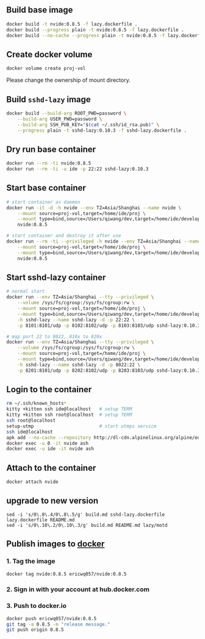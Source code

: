 ## Build base image

```sh
docker build -t nvide:0.8.5 -f lazy.dockerfile .
docker build --progress plain -t nvide:0.8.5 -f lazy.dockerfile .
docker build --no-cache --progress plain -t nvide:0.8.5 -f lazy.dockerfile .
```

## Create docker volume

```sh
docker volume create proj-vol
```

Please change the ownership of mount directory.

## Build `sshd-lazy` image

```sh
docker build --build-arg ROOT_PWD=password \
	--build-arg USER_PWD=password \
	--build-arg SSH_PUB_KEY="$(cat ~/.ssh/id_rsa.pub)" \
	--progress plain -t sshd-lazy:0.10.3 -f sshd-lazy.dockerfile .
```
## Dry run base container

```sh
docker run --rm -ti nvide:0.8.5
docker run --rm -ti -u ide -p 22:22 sshd-lazy:0.10.3
```

## Start base container

```sh
# start container as daemon
docker run -it -d -h nvide --env TZ=Asia/Shanghai --name nvide \
    --mount source=proj-vol,target=/home/ide/proj \
    --mount type=bind,source=/Users/qiwang/dev,target=/home/ide/develop \
    nvide:0.8.5

# start container and destroy it after use
docker run --rm -ti --privileged -h nvide --env TZ=Asia/Shanghai --name nvide \
    --mount source=proj-vol,target=/home/ide/proj \
    --mount type=bind,source=/Users/qiwang/dev,target=/home/ide/develop \
    nvide:0.8.5
```

## Start sshd-lazy container

```sh
# normal start
docker run --env TZ=Asia/Shanghai --tty --privileged \
    --volume /sys/fs/cgroup:/sys/fs/cgroup:rw \
    --mount source=proj-vol,target=/home/ide/proj \
    --mount type=bind,source=/Users/qiwang/dev,target=/home/ide/develop \
    -h sshd-lazy --name sshd-lazy -d -p 22:22 \
    -p 8101:8101/udp -p 8102:8102/udp -p 8103:8103/udp sshd-lazy:0.10.3

# map port 22 to 8022, 810x to 820x
docker run --env TZ=Asia/Shanghai --tty --privileged \
    --volume /sys/fs/cgroup:/sys/fs/cgroup:rw \
    --mount source=proj-vol,target=/home/ide/proj \
    --mount type=bind,source=/Users/qiwang/dev,target=/home/ide/develop \
    -h sshd-lazy --name sshd-lazy -d -p 8022:22 \
    -p 8201:8101/udp -p 8202:8102/udp -p 8203:8103/udp sshd-lazy:0.10.3
```

## Login to the container

```sh
rm ~/.ssh/known_hosts*
kitty +kitten ssh ide@localhost   # setup TERM
kitty +kitten ssh root@localhost  # setup TERM
ssh root@localhost
setup-utmp                        # start utmps service
ssh ide@localhost
apk add --no-cache --repository http://dl-cdn.alpinelinux.org/alpine/edge/main ca-certificates curl
docker exec -u 0 -it nvide ash
docker exec -u ide -it nvide ash
```

## Attach to the container

```
docker attach nvide
```

## upgrade to new version
```shell
sed -i 's/0\.8\.4/0\.8\.5/g' build.md sshd-lazy.dockerfile lazy.dockerfile README.md
sed -i 's/0\.10\.2/0\.10\.3/g' build.md README.md lazy/motd
```

## Publish images to [docker](hub.docker.com)

### 1. Tag the image

```sh
docker tag nvide:0.8.5 ericwq057/nvide:0.8.5
```

### 2. Sign in with your account at hub.docker.com

### 3. Push to docker.io

```sh
docker push ericwq057/nvide:0.8.5
git tag -a 0.8.5 -m "release message."
git push origin 0.8.5
```
